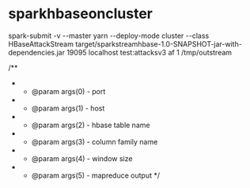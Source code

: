 # sparkhbaseoncluster

spark-submit -v  --master yarn --deploy-mode  cluster --class HBaseAttackStream target/sparkstreamhbase-1.0-SNAPSHOT-jar-with-dependencies.jar 19095 localhost test:attacksv3 af 1 /tmp/outstream

/**
  * * @param args(0)        - port
  * * @param args(1)        - host
  * * @param args(2)        - hbase table name
  * * @param args(3)        - column family name
  * * @param args(4)        - window size
  * * @param args(5)        - mapreduce output
  */
  
  
  
